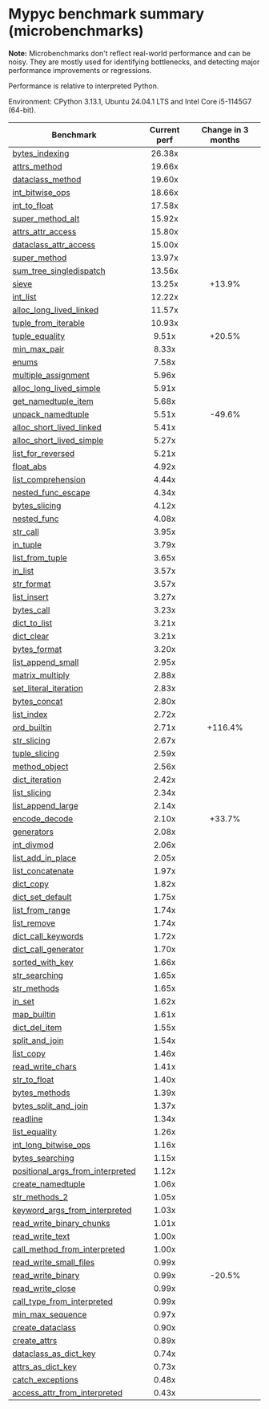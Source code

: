 # Mypyc benchmark summary (microbenchmarks)

**Note:** Microbenchmarks don't reflect real-world performance and can be noisy.
           They are mostly used for identifying bottlenecks, and detecting major performance
           improvements or regressions.

Performance is relative to interpreted Python.

Environment: CPython 3.13.1, Ubuntu 24.04.1 LTS and Intel Core i5-1145G7 (64-bit).

| Benchmark | Current perf | Change in 3 months |
| --- | :---: | :---: |
| [bytes_indexing](benchmarks/bytes_indexing.md) | 26.38x |  |
| [attrs_method](benchmarks/attrs_method.md) | 19.66x |  |
| [dataclass_method](benchmarks/dataclass_method.md) | 19.60x |  |
| [int_bitwise_ops](benchmarks/int_bitwise_ops.md) | 18.66x |  |
| [int_to_float](benchmarks/int_to_float.md) | 17.58x |  |
| [super_method_alt](benchmarks/super_method_alt.md) | 15.92x |  |
| [attrs_attr_access](benchmarks/attrs_attr_access.md) | 15.80x |  |
| [dataclass_attr_access](benchmarks/dataclass_attr_access.md) | 15.00x |  |
| [super_method](benchmarks/super_method.md) | 13.97x |  |
| [sum_tree_singledispatch](benchmarks/sum_tree_singledispatch.md) | 13.56x |  |
| [sieve](benchmarks/sieve.md) | 13.25x | +13.9% |
| [int_list](benchmarks/int_list.md) | 12.22x |  |
| [alloc_long_lived_linked](benchmarks/alloc_long_lived_linked.md) | 11.57x |  |
| [tuple_from_iterable](benchmarks/tuple_from_iterable.md) | 10.93x |  |
| [tuple_equality](benchmarks/tuple_equality.md) | 9.51x | +20.5% |
| [min_max_pair](benchmarks/min_max_pair.md) | 8.33x |  |
| [enums](benchmarks/enums.md) | 7.58x |  |
| [multiple_assignment](benchmarks/multiple_assignment.md) | 5.96x |  |
| [alloc_long_lived_simple](benchmarks/alloc_long_lived_simple.md) | 5.91x |  |
| [get_namedtuple_item](benchmarks/get_namedtuple_item.md) | 5.68x |  |
| [unpack_namedtuple](benchmarks/unpack_namedtuple.md) | 5.51x | -49.6% |
| [alloc_short_lived_linked](benchmarks/alloc_short_lived_linked.md) | 5.41x |  |
| [alloc_short_lived_simple](benchmarks/alloc_short_lived_simple.md) | 5.27x |  |
| [list_for_reversed](benchmarks/list_for_reversed.md) | 5.21x |  |
| [float_abs](benchmarks/float_abs.md) | 4.92x |  |
| [list_comprehension](benchmarks/list_comprehension.md) | 4.44x |  |
| [nested_func_escape](benchmarks/nested_func_escape.md) | 4.34x |  |
| [bytes_slicing](benchmarks/bytes_slicing.md) | 4.12x |  |
| [nested_func](benchmarks/nested_func.md) | 4.08x |  |
| [str_call](benchmarks/str_call.md) | 3.95x |  |
| [in_tuple](benchmarks/in_tuple.md) | 3.79x |  |
| [list_from_tuple](benchmarks/list_from_tuple.md) | 3.65x |  |
| [in_list](benchmarks/in_list.md) | 3.57x |  |
| [str_format](benchmarks/str_format.md) | 3.57x |  |
| [list_insert](benchmarks/list_insert.md) | 3.27x |  |
| [bytes_call](benchmarks/bytes_call.md) | 3.23x |  |
| [dict_to_list](benchmarks/dict_to_list.md) | 3.21x |  |
| [dict_clear](benchmarks/dict_clear.md) | 3.21x |  |
| [bytes_format](benchmarks/bytes_format.md) | 3.20x |  |
| [list_append_small](benchmarks/list_append_small.md) | 2.95x |  |
| [matrix_multiply](benchmarks/matrix_multiply.md) | 2.88x |  |
| [set_literal_iteration](benchmarks/set_literal_iteration.md) | 2.83x |  |
| [bytes_concat](benchmarks/bytes_concat.md) | 2.80x |  |
| [list_index](benchmarks/list_index.md) | 2.72x |  |
| [ord_builtin](benchmarks/ord_builtin.md) | 2.71x | +116.4% |
| [str_slicing](benchmarks/str_slicing.md) | 2.67x |  |
| [tuple_slicing](benchmarks/tuple_slicing.md) | 2.59x |  |
| [method_object](benchmarks/method_object.md) | 2.56x |  |
| [dict_iteration](benchmarks/dict_iteration.md) | 2.42x |  |
| [list_slicing](benchmarks/list_slicing.md) | 2.34x |  |
| [list_append_large](benchmarks/list_append_large.md) | 2.14x |  |
| [encode_decode](benchmarks/encode_decode.md) | 2.10x | +33.7% |
| [generators](benchmarks/generators.md) | 2.08x |  |
| [int_divmod](benchmarks/int_divmod.md) | 2.06x |  |
| [list_add_in_place](benchmarks/list_add_in_place.md) | 2.05x |  |
| [list_concatenate](benchmarks/list_concatenate.md) | 1.97x |  |
| [dict_copy](benchmarks/dict_copy.md) | 1.82x |  |
| [dict_set_default](benchmarks/dict_set_default.md) | 1.75x |  |
| [list_from_range](benchmarks/list_from_range.md) | 1.74x |  |
| [list_remove](benchmarks/list_remove.md) | 1.74x |  |
| [dict_call_keywords](benchmarks/dict_call_keywords.md) | 1.72x |  |
| [dict_call_generator](benchmarks/dict_call_generator.md) | 1.70x |  |
| [sorted_with_key](benchmarks/sorted_with_key.md) | 1.66x |  |
| [str_searching](benchmarks/str_searching.md) | 1.65x |  |
| [str_methods](benchmarks/str_methods.md) | 1.65x |  |
| [in_set](benchmarks/in_set.md) | 1.62x |  |
| [map_builtin](benchmarks/map_builtin.md) | 1.61x |  |
| [dict_del_item](benchmarks/dict_del_item.md) | 1.55x |  |
| [split_and_join](benchmarks/split_and_join.md) | 1.54x |  |
| [list_copy](benchmarks/list_copy.md) | 1.46x |  |
| [read_write_chars](benchmarks/read_write_chars.md) | 1.41x |  |
| [str_to_float](benchmarks/str_to_float.md) | 1.40x |  |
| [bytes_methods](benchmarks/bytes_methods.md) | 1.39x |  |
| [bytes_split_and_join](benchmarks/bytes_split_and_join.md) | 1.37x |  |
| [readline](benchmarks/readline.md) | 1.34x |  |
| [list_equality](benchmarks/list_equality.md) | 1.26x |  |
| [int_long_bitwise_ops](benchmarks/int_long_bitwise_ops.md) | 1.16x |  |
| [bytes_searching](benchmarks/bytes_searching.md) | 1.15x |  |
| [positional_args_from_interpreted](benchmarks/positional_args_from_interpreted.md) | 1.12x |  |
| [create_namedtuple](benchmarks/create_namedtuple.md) | 1.06x |  |
| [str_methods_2](benchmarks/str_methods_2.md) | 1.05x |  |
| [keyword_args_from_interpreted](benchmarks/keyword_args_from_interpreted.md) | 1.03x |  |
| [read_write_binary_chunks](benchmarks/read_write_binary_chunks.md) | 1.01x |  |
| [read_write_text](benchmarks/read_write_text.md) | 1.00x |  |
| [call_method_from_interpreted](benchmarks/call_method_from_interpreted.md) | 1.00x |  |
| [read_write_small_files](benchmarks/read_write_small_files.md) | 0.99x |  |
| [read_write_binary](benchmarks/read_write_binary.md) | 0.99x | -20.5% |
| [read_write_close](benchmarks/read_write_close.md) | 0.99x |  |
| [call_type_from_interpreted](benchmarks/call_type_from_interpreted.md) | 0.99x |  |
| [min_max_sequence](benchmarks/min_max_sequence.md) | 0.97x |  |
| [create_dataclass](benchmarks/create_dataclass.md) | 0.90x |  |
| [create_attrs](benchmarks/create_attrs.md) | 0.89x |  |
| [dataclass_as_dict_key](benchmarks/dataclass_as_dict_key.md) | 0.74x |  |
| [attrs_as_dict_key](benchmarks/attrs_as_dict_key.md) | 0.73x |  |
| [catch_exceptions](benchmarks/catch_exceptions.md) | 0.48x |  |
| [access_attr_from_interpreted](benchmarks/access_attr_from_interpreted.md) | 0.43x |  |
